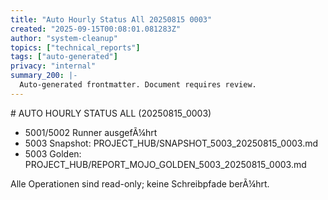```yaml
---
title: "Auto Hourly Status All 20250815 0003"
created: "2025-09-15T00:08:01.081283Z"
author: "system-cleanup"
topics: ["technical_reports"]
tags: ["auto-generated"]
privacy: "internal"
summary_200: |-
  Auto-generated frontmatter. Document requires review.
---
```


﻿# AUTO HOURLY STATUS ALL (20250815_0003)

- 5001/5002 Runner ausgefÃ¼hrt
- 5003 Snapshot: PROJECT_HUB/SNAPSHOT_5003_20250815_0003.md
- 5003 Golden:  PROJECT_HUB/REPORT_MOJO_GOLDEN_5003_20250815_0003.md

Alle Operationen sind read-only; keine Schreibpfade berÃ¼hrt.
